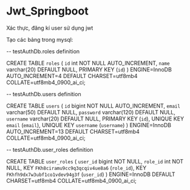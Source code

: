 # Jwt_Springboot
Xác thực, đăng kí user sử dụng jwt


Tạo các bảng trong mysql:

-- testAuthDb.roles definition

CREATE TABLE `roles` (
  `id` int NOT NULL AUTO_INCREMENT,
  `name` varchar(20) DEFAULT NULL,
  PRIMARY KEY (`id`)
) ENGINE=InnoDB AUTO_INCREMENT=4 DEFAULT CHARSET=utf8mb4 COLLATE=utf8mb4_0900_ai_ci;


-- testAuthDb.users definition

CREATE TABLE `users` (
  `id` bigint NOT NULL AUTO_INCREMENT,
  `email` varchar(50) DEFAULT NULL,
  `password` varchar(120) DEFAULT NULL,
  `username` varchar(20) DEFAULT NULL,
  PRIMARY KEY (`id`),
  UNIQUE KEY `email` (`email`),
  UNIQUE KEY `username` (`username`)
) ENGINE=InnoDB AUTO_INCREMENT=13 DEFAULT CHARSET=utf8mb4 COLLATE=utf8mb4_0900_ai_ci;


-- testAuthDb.user_roles definition

CREATE TABLE `user_roles` (
  `user_id` bigint NOT NULL,
  `role_id` int NOT NULL,
  KEY `FKh8ciramu9cc9q3qcqiv4ue8a6` (`role_id`),
  KEY `FKhfh9dx7w3ubf1co1vdev94g3f` (`user_id`)
) ENGINE=InnoDB DEFAULT CHARSET=utf8mb4 COLLATE=utf8mb4_0900_ai_ci;
